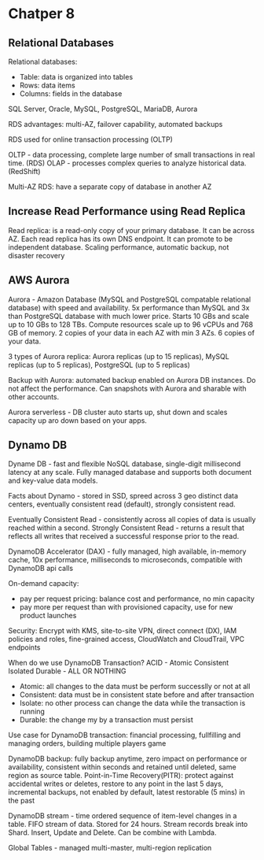 # Chatper 8

## Relational Databases
Relational databases:
- Table: data is organized into tables
- Rows: data items
- Columns: fields in the database

SQL Server, Oracle, MySQL, PostgreSQL, MariaDB, Aurora

RDS advantages: multi-AZ, failover capability, automated backups

RDS used for online transaction processing (OLTP)

OLTP - data processing, complete large number of small transactions in real time. (RDS)
OLAP - processes complex queries to analyze historical data. (RedShift)

Multi-AZ RDS: have a separate copy of database in another AZ

## Increase Read Performance using Read Replica
Read replica: is a read-only copy of your primary database. It can be across AZ. Each read replica has its own DNS endpoint. It can promote to be independent database. Scaling performance, automatic backup, not disaster recovery

## AWS Aurora

Aurora - Amazon Database (MySQL and PostgreSQL compatable relational database) with speed and availability. 5x performance than MySQL and 3x than PostgreSQL database with much lower price. Starts 10 GBs and scale up to 10 GBs to 128 TBs. Compute resources scale up to 96 vCPUs and 768 GB of memory. 2 copies of your data in each AZ with min 3 AZs. 6 copies of your data.

3 types of Aurora replica: Aurora replicas (up to 15 replicas), MySQL replicas (up to 5 replicas), PostgreSQL (up to 5 replicas)

Backup with Aurora: automated backup enabled on Aurora DB instances. Do not affect the performance. Can snapshots with Aurora and sharable with other accounts. 

Aurora serverless - DB cluster auto starts up, shut down and scales capacity up aro down based on your apps. 


## Dynamo DB

Dyname DB - fast and flexible NoSQL database, single-digit millisecond latency at any scale. Fully managed database and supports both document and key-value data models. 

Facts about Dynamo - stored in SSD, spreed across 3 geo distinct data centers, eventually consistent read (default), strongly consistent read.

Eventually Consistent Read - consistently across all copies of data is usually reached within a second.
Strongly Consistent Read - returns a result that reflects all writes that received a successful response prior to the read.

DynamoDB Accelerator (DAX) - fully managed, high available, in-memory cache, 10x performance, milliseconds to microseconds, compatible with DynamoDB api calls

On-demand capacity: 
- pay per request pricing: balance cost and performance, no min capacity
- pay more per request than with provisioned capacity, use for new product launches

Security: Encrypt with KMS, site-to-site VPN, direct connect (DX), IAM policies and roles, fine-grained access, CloudWatch and CloudTrail, VPC endpoints

When do we use DynamoDB Transaction? 
ACID - Atomic Consistent Isolated Durable - ALL OR NOTHING 
- Atomic: all changes to the data must be perform successlly or not at all
- Consistent: data must be in consistent state before and after transaction
- Isolate: no other process can change the data while the transaction is running
- Durable: the change my by a transaction must persist

Use case for DynamoDB transaction: financial processing, fullfilling and managing orders, building multiple players game

DynamoDB backup: fully backup anytime, zero impact on performance or availability, consistent within seconds and retained until deleted, same region as source table.
Point-in-Time Recovery(PITR): protect against accidental writes or deletes, restore to any point in the last 5 days, incremental backups, not enabled by default, latest restorable (5 mins) in the past

DynamoDB stream - time ordered sequence of item-level changes in a table. FIFO stream of data. Stored for 24 hours. Stream records break into Shard. Insert, Update and Delete. Can be combine with Lambda.

Global Tables - managed multi-master, multi-region replication
